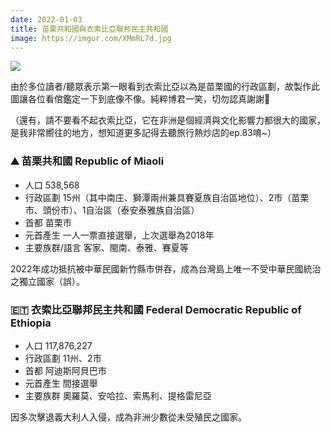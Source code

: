 ```yaml
---
date: 2022-01-03
title: 苗栗共和國與衣索比亞聯邦民主共和國
image: https://imgur.com/XMmRL7d.jpg
---
```

![](https://imgur.com/XMmRL7d.jpg)

由於多位讀者/聽眾表示第一眼看到衣索比亞以為是苗栗國的行政區劃，故製作此圖讓各位看倌鑑定一下到底像不像。純粹博君一笑，切勿認真謝謝🤪

（還有，請不要看不起衣索比亞，它在非洲是個經濟與文化影響力都很大的國家，是我非常嚮往的地方，想知道更多記得去聽旅行熱炒店的ep.83唷~）

### ⛰️ 苗栗共和國 Republic of Miaoli

* 人口 538,568
* 行政區劃 15州（其中南庄、獅潭兩州兼具賽夏族自治區地位）、2市（苗栗市、頭份市）、1自治區（泰安泰雅族自治區）
* 首都 苗栗市
* 元首產生 一人一票直接選舉，上次選舉為2018年
* 主要族群/語言 客家、閩南、泰雅、賽夏等

2022年成功抵抗被中華民國新竹縣市併吞，成為台灣島上唯一不受中華民國統治之獨立國家（誤）。

### 🇪🇹 衣索比亞聯邦民主共和國 Federal Democratic Republic of Ethiopia

* 人口 117,876,227
* 行政區劃 11州、2市
* 首都 阿迪斯阿貝巴市
* 元首產生 間接選舉
* 主要族群 奧羅莫、安哈拉、索馬利、提格雷尼亞

因多次擊退義大利人入侵，成為非洲少數從未受殖民之國家。